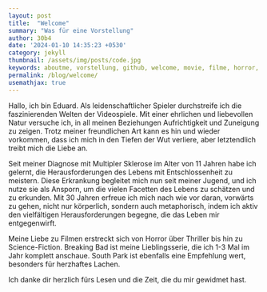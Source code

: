```yaml
---
layout: post
title:  "Welcome"
summary: "Was für eine Vorstellung"
author: 30b4
date: '2024-01-10 14:35:23 +0530'
category: jekyll
thumbnail: /assets/img/posts/code.jpg
keywords: aboutme, vorstellung, github, welcome, movie, filme, horror, thriller, science-fiction
permalink: /blog/welcome/
usemathjax: true
---
```


Hallo, ich bin Eduard. Als leidenschaftlicher Spieler durchstreife ich die faszinierenden Welten der Videospiele. Mit einer ehrlichen und liebevollen Natur versuche ich, in all meinen Beziehungen Aufrichtigkeit und Zuneigung zu zeigen. Trotz meiner freundlichen Art kann es hin und wieder vorkommen, dass ich mich in den Tiefen der Wut verliere, aber letztendlich treibt mich die Liebe an.

Seit meiner Diagnose mit Multipler Sklerose im Alter von 11 Jahren habe ich gelernt, die Herausforderungen des Lebens mit Entschlossenheit zu meistern. Diese Erkrankung begleitet mich nun seit meiner Jugend, und ich nutze sie als Ansporn, um die vielen Facetten des Lebens zu schätzen und zu erkunden. Mit 30 Jahren erfreue ich mich nach wie vor daran, vorwärts zu gehen, nicht nur körperlich, sondern auch metaphorisch, indem ich aktiv den vielfältigen Herausforderungen begegne, die das Leben mir entgegenwirft.

Meine Liebe zu Filmen erstreckt sich von Horror über Thriller bis hin zu Science-Fiction. Breaking Bad ist meine Lieblingsserie, die ich 1-3 Mal im Jahr komplett anschaue. South Park ist ebenfalls eine Empfehlung wert, besonders für herzhaftes Lachen.

Ich danke dir herzlich fürs Lesen und die Zeit, die du mir gewidmet hast.
